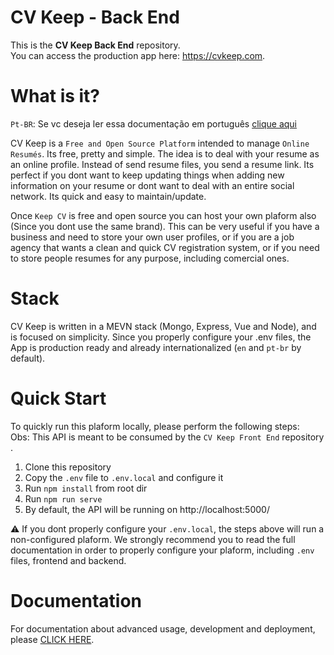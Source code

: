 # CV Keep - Back End

This is the **CV Keep Back End** repository.    
You can access the production app here: https://cvkeep.com.  

# What is it?

`Pt-BR`: Se vc deseja ler essa documentação em português [clique aqui](https://github.com/Cv-Keep/cvkeep-backend/blob/main/README-PTBR.md)  

CV Keep is a `Free and Open Source Platform` intended to manage `Online Resumés`. Its free, pretty and simple. The idea is to deal with your resume as an online profile. Instead of send resume files, you send a resume link. Its perfect if you dont want to keep updating things when adding new information on your resume or dont want to deal with an entire social network. Its quick and easy to maintain/update.

Once `Keep CV` is free and open source you can host your own plaform also (Since you dont use the same brand). This can be very useful if you have a business and need to store your own user profiles, or if you are a job agency that wants a clean and quick CV registration system, or if you need to store people resumes for any purpose, including comercial ones.

# Stack

CV Keep is written in a MEVN stack (Mongo, Express, Vue and Node), and is focused on simplicity. Since you properly configure your .env files, the App is production ready and already internationalized (`en` and `pt-br` by default).

# Quick Start

To quickly run this plaform locally, please perform the following steps:  
Obs: This API is meant to be consumed by the `CV Keep Front End` repository .

1. Clone this repository
2. Copy the `.env` file to `.env.local`  and configure it
2. Run `npm install` from root dir
3. Run `npm run serve`
4. By default, the API will be running on http://localhost:5000/

:warning: If you dont properly configure your `.env.local`, the steps above will run a non-configured plaform. We strongly recommend you to read the full documentation in order to properly configure your plaform, including `.env` files, frontend and backend.

# Documentation

For documentation about advanced usage, development and deployment, please [CLICK HERE](https://github.com/Cv-Keep/cvkeep-docs).
